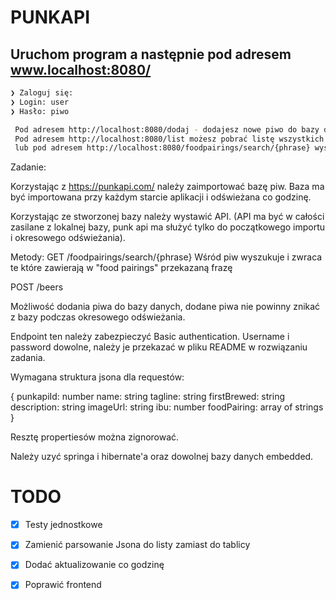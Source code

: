 # PUNKAPI

## Uruchom program a następnie pod adresem www.localhost:8080/

```bash
❯ Zaloguj się:
❯ Login: user
❯ Hasło: piwo

 Pod adresem http://localhost:8080/dodaj - dodajesz nowe piwo do bazy danych
 Pod adresem http://localhost:8080/list możesz pobrać listę wszystkich piw w baze danych 
 lub pod adresem http://localhost:8080/foodpairings/search/{phrase} wyszukać piwo po food pairings
```

Zadanie:

Korzystając z https://punkapi.com/
należy zaimportować bazę piw. Baza ma być importowana przy każdym starcie aplikacji i odświeżana co godzinę.

Korzystając ze stworzonej bazy należy wystawić API. (API ma być w całości zasilane z lokalnej bazy, punk api ma służyć tylko do początkowego importu i okresowego odświeżania).

Metody:
GET /foodpairings/search/{phrase}
Wśród piw wyszukuje i zwraca te które zawierają w "food pairings" przekazaną frazę

POST /beers

Możliwość dodania piwa do bazy danych, dodane piwa nie powinny znikać z bazy podczas okresowego odświeżania. 

Endpoint ten należy zabezpieczyć Basic authentication. Username i password dowolne, należy je przekazać w pliku README w rozwiązaniu zadania.

Wymagana struktura jsona dla requestów:

{
punkapiId: number
name: string
tagline: string
firstBrewed: string
description: string
imageUrl: string
ibu: number
foodPairing: array of strings
}

Resztę propertiesów można zignorować.

Należy uzyć springa i hibernate'a oraz dowolnej bazy danych embedded. 

# TODO

- [x] Testy jednostkowe
- [x] Zamienić parsowanie Jsona do listy zamiast do tablicy
- [x] Dodać aktualizowanie co godzinę
- [x] Poprawić frontend




